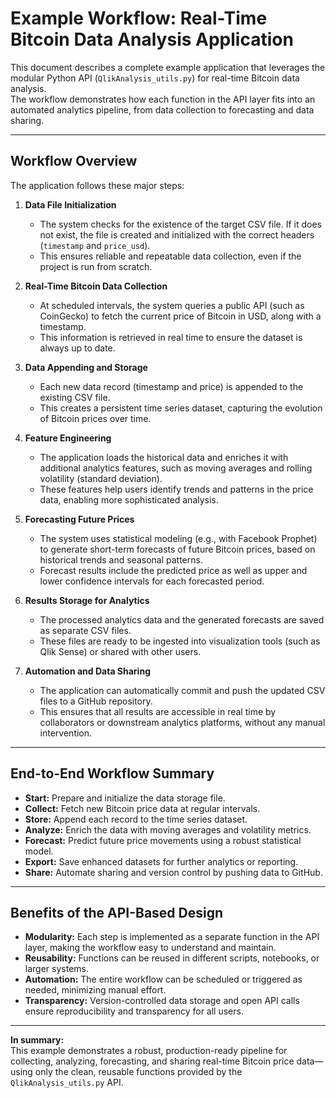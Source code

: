 # Example Workflow: Real-Time Bitcoin Data Analysis Application

This document describes a complete example application that leverages the modular Python API (`QlikAnalysis_utils.py`) for real-time Bitcoin data analysis.  
The workflow demonstrates how each function in the API layer fits into an automated analytics pipeline, from data collection to forecasting and data sharing.

---

## **Workflow Overview**

The application follows these major steps:

1. **Data File Initialization**  
   - The system checks for the existence of the target CSV file. If it does not exist, the file is created and initialized with the correct headers (`timestamp` and `price_usd`).  
   - This ensures reliable and repeatable data collection, even if the project is run from scratch.

2. **Real-Time Bitcoin Data Collection**  
   - At scheduled intervals, the system queries a public API (such as CoinGecko) to fetch the current price of Bitcoin in USD, along with a timestamp.  
   - This information is retrieved in real time to ensure the dataset is always up to date.

3. **Data Appending and Storage**  
   - Each new data record (timestamp and price) is appended to the existing CSV file.  
   - This creates a persistent time series dataset, capturing the evolution of Bitcoin prices over time.

4. **Feature Engineering**  
   - The application loads the historical data and enriches it with additional analytics features, such as moving averages and rolling volatility (standard deviation).  
   - These features help users identify trends and patterns in the price data, enabling more sophisticated analysis.

5. **Forecasting Future Prices**  
   - The system uses statistical modeling (e.g., with Facebook Prophet) to generate short-term forecasts of future Bitcoin prices, based on historical trends and seasonal patterns.  
   - Forecast results include the predicted price as well as upper and lower confidence intervals for each forecasted period.

6. **Results Storage for Analytics**  
   - The processed analytics data and the generated forecasts are saved as separate CSV files.  
   - These files are ready to be ingested into visualization tools (such as Qlik Sense) or shared with other users.

7. **Automation and Data Sharing**  
   - The application can automatically commit and push the updated CSV files to a GitHub repository.  
   - This ensures that all results are accessible in real time by collaborators or downstream analytics platforms, without any manual intervention.

---

## **End-to-End Workflow Summary**

- **Start:** Prepare and initialize the data storage file.
- **Collect:** Fetch new Bitcoin price data at regular intervals.
- **Store:** Append each record to the time series dataset.
- **Analyze:** Enrich the data with moving averages and volatility metrics.
- **Forecast:** Predict future price movements using a robust statistical model.
- **Export:** Save enhanced datasets for further analytics or reporting.
- **Share:** Automate sharing and version control by pushing data to GitHub.

---

## **Benefits of the API-Based Design**

- **Modularity:** Each step is implemented as a separate function in the API layer, making the workflow easy to understand and maintain.
- **Reusability:** Functions can be reused in different scripts, notebooks, or larger systems.
- **Automation:** The entire workflow can be scheduled or triggered as needed, minimizing manual effort.
- **Transparency:** Version-controlled data storage and open API calls ensure reproducibility and transparency for all users.

---

**In summary:**  
This example demonstrates a robust, production-ready pipeline for collecting, analyzing, forecasting, and sharing real-time Bitcoin price data—using only the clean, reusable functions provided by the `QlikAnalysis_utils.py` API.

